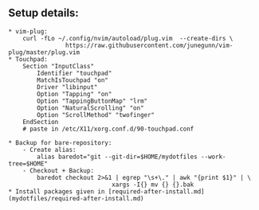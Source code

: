 ## Setup details:
    * vim-plug:
        curl -fLo ~/.config/nvim/autoload/plug.vim  --create-dirs \
                    https://raw.githubusercontent.com/junegunn/vim-plug/master/plug.vim
    * Touchpad:
        Section "InputClass"
            Identifier "touchpad"
            MatchIsTouchpad "on"
            Driver "libinput"
            Option "Tapping" "on"
            Option "TappingButtonMap" "lrm"
            Option "NaturalScrolling" "on"
            Option "ScrollMethod" "twofinger"
        EndSection
        # paste in /etc/X11/xorg.conf.d/90-touchpad.conf

    * Backup for bare-repository:
        - Create alias:
            alias baredot="git --git-dir=$HOME/mydotfiles --work-tree=$HOME"
		- Checkout + Backup:
			baredot checkout 2>&1 | egrep "\s+\." | awk "{print $1}" | \
                                 xargs -I{} mv {} {}.bak
	* Install packages given in [required-after-install.md](mydotfiles/required-after-install.md)


